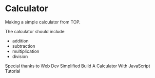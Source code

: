 # Calculator

Making a simple calculator from TOP.

The calculator should include
- addition
- subtraction
- multiplication
- division





Special thanks to Web Dev Simplified <a src="https://www.youtube.com/watch?v=j59qQ7YWLxw&ab_channel=WebDevSimplified">Build A Calculator With JavaScript Tutorial</a>